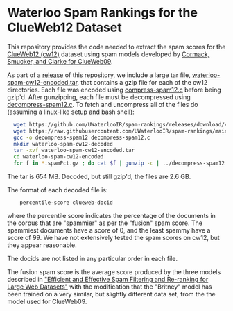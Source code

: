 # Waterloo Spam Rankings for the ClueWeb12 Dataset

This repository provides the code needed to extract the spam scores for
the [ClueWeb12 (cw12)](http://lemurproject.org/clueweb12/)
dataset using spam models developed by [Cormack, Smucker, and
Clarke for ClueWeb09](http://plg.uwaterloo.ca/~gvcormac/clueweb09spam/).

As part of a [release](https://github.com/UWaterlooIR/spam-rankings/releases/tag/v1.0) of this repository, we include a large tar file, [waterloo-spam-cw12-encoded.tar](https://github.com/UWaterlooIR/spam-rankings/releases/download/v1.0/waterloo-spam-cw12-encoded.tar), that
contains a gzip file for each of the cw12 directories.  Each file was
encoded using [compress-spam12.c](compress-spam12.c) before being gzip'd.  After gunzipping, each
file must be decompressed using [decompress-spam12.c](decompress-spam12.c).  To fetch and uncompress 
all of the files do (assuming a linux-like setup and bash shell):
```bash
  wget https://github.com/UWaterlooIR/spam-rankings/releases/download/v1.0/waterloo-spam-cw12-encoded.tar
  wget https://raw.githubusercontent.com/UWaterlooIR/spam-rankings/main/decompress-spam12.c
  gcc -o decompress-spam12 decompress-spam12.c
  mkdir waterloo-spam-cw12-decoded  
  tar -xvf waterloo-spam-cw12-encoded.tar
  cd waterloo-spam-cw12-encoded
  for f in *.spamPct.gz ; do cat $f | gunzip -c | ../decompress-spam12 | gzip -c &gt; ../waterloo-spam-cw12-decoded/$f ; done  
```
The tar is 654 MB.  Decoded, but still gzip'd, the files are 2.6 GB.

The format of each decoded file is:
```
    percentile-score clueweb-docid
```
where the percentile score indicates the percentage of the documents
in the corpus that are "spammier" as per the "fusion" spam score.  The
spammiest documents have a score of 0, and the least spammy have a
score of 99.  We have not extensively tested the spam scores on cw12,
but they appear reasonable.

The docids are not listed in any particular order in each file.

The fusion spam score is the average score produced by the three models
described in ["Efficient and Effective Spam Filtering and Re-ranking for 
Large Web Datasets"](http://link.springer.com/article/10.1007%2Fs10791-011-9162-z) 
with the modification that the "Britney" model has been trained on a very 
similar, but slightly different data set, from the the model used for ClueWeb09.
